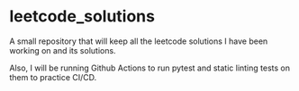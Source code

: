 # leetcode_solutions

A small repository that will keep all the leetcode solutions I have been
working on and its solutions.

Also, I will be running Github Actions to run pytest and static linting tests
on them to practice CI/CD. 